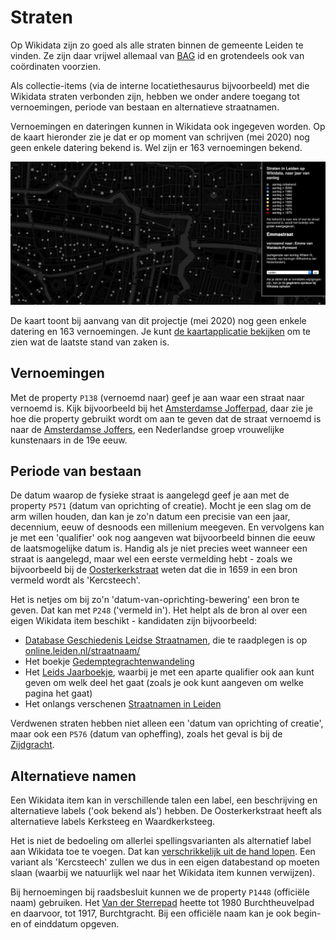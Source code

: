 # Straten

Op Wikidata zijn zo goed als alle straten binnen de gemeente Leiden te vinden. Ze zijn daar vrijwel allemaal van [BAG](https://nl.wikipedia.org/wiki/Basisregistratie_Adressen_en_Gebouwen) id en grotendeels ook van coördinaten voorzien.

Als collectie-items (via de interne locatiethesaurus bijvoorbeeld) met die Wikidata straten verbonden zijn, hebben we onder andere toegang tot vernoemingen, periode van bestaan en alternatieve straatnamen.

Vernoemingen en dateringen kunnen in Wikidata ook ingegeven worden. Op de kaart hieronder zie je dat er op moment van schrijven (mei 2020) nog geen enkele datering bekend is. Wel zijn er 163 vernoemingen bekend.

![kaart](imgs/stratenleiden.png)

De kaart toont bij aanvang van dit projectje (mei 2020) nog geen enkele datering en 163 vernoemingen. Je kunt [de kaartapplicatie bekijken](https://www.hicsuntleones.nl/straten/?gemeente=Q43631) om te zien wat de laatste stand van zaken is.

## Vernoemingen

Met de property `P138` (vernoemd naar) geef je aan waar een straat naar vernoemd is. Kijk bijvoorbeeld bij het [Amsterdamse Jofferpad](https://www.wikidata.org/wiki/Q18935260), daar zie je hoe die property gebruikt wordt om aan te geven dat de straat vernoemd is naar de [Amsterdamse Joffers](https://www.wikidata.org/wiki/Q3515741), een Nederlandse groep vrouwelijke kunstenaars in de 19e eeuw.

## Periode van bestaan

De datum waarop de fysieke straat is aangelegd geef je aan met de property `P571` (datum van oprichting of creatie). Mocht je een slag om de arm willen houden, dan kan je zo'n datum een precisie van een jaar, decennium, eeuw of desnoods een millenium meegeven. En vervolgens kan je met een 'qualifier' ook nog aangeven wat bijvoorbeeld binnen die eeuw de laatsmogelijke datum is. Handig als je niet precies weet wanneer een straat is aangelegd, maar wel een eerste vermelding hebt - zoals we bijvoorbeeld bij de [Oosterkerkstraat](https://www.wikidata.org/wiki/Q19395577) weten dat die in 1659 in een bron vermeld wordt als 'Kercsteech'.

Het is netjes om bij zo'n 'datum-van-oprichting-bewering' een bron te geven. Dat kan met `P248` ('vermeld in'). Het helpt als de bron al over een eigen Wikidata item beschikt - kandidaten zijn bijvoorbeeld:

- [Database Geschiedenis Leidse Straatnamen](https://www.wikidata.org/wiki/Q95992074), die te raadplegen is op [online.leiden.nl/straatnaam/](https://online.leiden.nl/straatnaam/)
- Het boekje [Gedemptegrachtenwandeling](https://www.wikidata.org/wiki/Q54925463)
- Het [Leids Jaarboekje](https://www.wikidata.org/wiki/Q2486316), waarbij je met een aparte qualifier ook aan kunt geven om welk deel het gaat (zoals je ook kunt aangeven om welke pagina het gaat)
- Het onlangs verschenen [Straatnamen in Leiden](https://www.wikidata.org/wiki/Q96031403)

Verdwenen straten hebben niet alleen een 'datum van oprichting of creatie', maar ook een `P576` (datum van opheffing), zoals het geval is bij de [Zijdgracht](https://www.wikidata.org/wiki/Q32853176).

## Alternatieve namen

Een Wikidata item kan in verschillende talen een label, een beschrijving en alternatieve labels ('ook bekend als') hebben. De Oosterkerkstraat heeft als alternatieve labels Kerksteeg en Waardkerksteeg.

Het is niet de bedoeling om allerlei spellingsvarianten als alternatief label aan Wikidata toe te voegen. Dat kan [verschrikkelijk uit de hand lopen](https://adamlink.nl/geo/street/sint-antoniesbreestraat/4096). Een variant als 'Kercsteech' zullen we dus in een eigen databestand op moeten slaan (waarbij we natuurlijk wel naar het Wikidata item kunnen verwijzen).

Bij hernoemingen bij raadsbesluit kunnen we de property `P1448` (officiële naam) gebruiken. Het [Van der Sterrepad](https://www.wikidata.org/wiki/Q54935213) heette tot 1980 Burchtheuvelpad en daarvoor, tot 1917, Burchtgracht. Bij een officiële naam kan je ook begin- en of einddatum opgeven.























